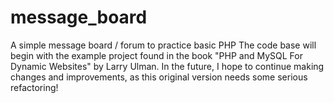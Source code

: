 # message_board
A simple message board / forum to practice basic PHP
The code base will begin with the example project found in the book "PHP and MySQL For Dynamic Websites" by Larry Ulman.
In the future, I hope to continue making changes and improvements, as this original version needs some serious refactoring!
